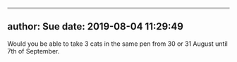 
---
author: Sue
date: 2019-08-04 11:29:49
---
Would you be able to take 3 cats in the same pen from 30 or 31 August until 7th of September.

